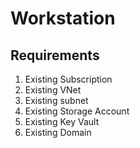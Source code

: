 # Workstation

## Requirements
1. Existing Subscription
2. Existing VNet
3. Existing subnet
4. Existing Storage Account
5. Existing Key Vault
6. Existing Domain
